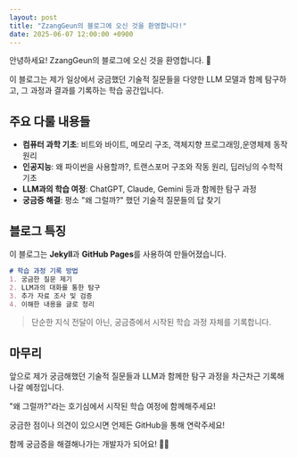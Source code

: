 ```yaml
---
layout: post
title: "ZzangGeun의 블로그에 오신 것을 환영합니다!"
date: 2025-06-07 12:00:00 +0900
---
```


안녕하세요! ZzangGeun의 블로그에 오신 것을 환영합니다. 🎉

이 블로그는 제가 일상에서 궁금했던 기술적 질문들을 다양한 LLM 모델과 함께 탐구하고, 그 과정과 결과를 기록하는 학습 공간입니다.

## 주요 다룰 내용들

- **컴퓨터 과학 기초**: 비트와 바이트, 메모리 구조, 객체지향 프로그래밍,운영체제 동작 원리
- **인공지능**: 왜 파이썬을 사용할까?, 트랜스포머 구조와 작동 원리, 딥러닝의 수학적 기초
- **LLM과의 학습 여정**: ChatGPT, Claude, Gemini 등과 함께한 탐구 과정
- **궁금증 해결**: 평소 "왜 그럴까?" 했던 기술적 질문들의 답 찾기

## 블로그 특징

이 블로그는 **Jekyll**과 **GitHub Pages**를 사용하여 만들어졌습니다. 

```markdown
# 학습 과정 기록 방법
1. 궁금한 질문 제기
2. LLM과의 대화를 통한 탐구
3. 추가 자료 조사 및 검증
4. 이해한 내용을 글로 정리
```

> 단순한 지식 전달이 아닌, 궁금증에서 시작된 학습 과정 자체를 기록합니다.

## 마무리

앞으로 제가 궁금해했던 기술적 질문들과 LLM과 함께한 탐구 과정을 차근차근 기록해나갈 예정입니다.

"왜 그럴까?"라는 호기심에서 시작된 학습 여정에 함께해주세요!

궁금한 점이나 의견이 있으시면 언제든 GitHub을 통해 연락주세요!

함께 궁금증을 해결해나가는 개발자가 되어요! 🤖💡
